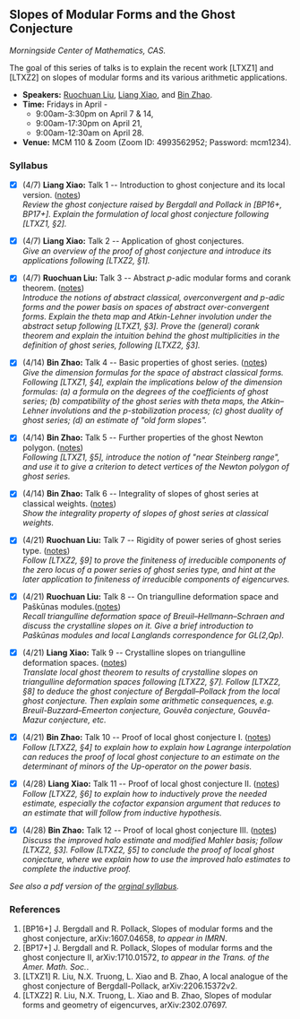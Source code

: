 ## Slopes of Modular Forms and the Ghost Conjecture

_Morningside Center of Mathematics, CAS._

The goal of this series of talks is to explain the recent work [LTXZ1] and [LTXZ2] on slopes of modular forms and its various arithmetic applications.

- **Speakers:** [Ruochuan Liu](http://faculty.bicmr.pku.edu.cn/~ruochuan/), [Liang Xiao](https://bicmr.pku.edu.cn/~lxiao/index.htm), and [Bin Zhao](https://www.cs.cmu.edu/~bzhao/).
- **Time:** Fridays in April - 
    - 9:00am-3:30pm on April 7 & 14,
    - 9:00am-17:30pm on April 21,
    - 9:00am-12:30am on April 28.
- **Venue:** MCM 110 & Zoom (Zoom ID: 4993562952; Password: mcm1234).

### Syllabus

- [x] (4/7) **Liang Xiao:** Talk 1 -- Introduction to ghost conjecture and its local version. ([notes](././1.pdf)) <br/>
_Review the ghost conjecture raised by Bergdall and Pollack in [BP16+, BP17+]. Explain the formulation of local ghost conjecture following [LTXZ1, §2]._

- [x] (4/7) **Liang Xiao:** Talk 2 -- Application of ghost conjectures. <br/> 
_Give an overview of the proof of ghost conjecture and introduce its applications following [LTXZ2, §1]._

- [x] (4/7) **Ruochuan Liu:** Talk 3 -- Abstract _p_-adic modular forms and corank theorem. ([notes](././3.pdf)) <br/>
_Introduce the notions of abstract classical, overconvergent and p-adic forms and the power basis on spaces of abstract over-convergent forms. Explain the theta map and Atkin-Lehner involution under the abstract setup following [LTXZ1, §3]. Prove the (general) corank theorem and explain the intuition behind the ghost multiplicities in the definition of ghost series, following [LTXZ2, §3]._

- [x] (4/14) **Bin Zhao:** Talk 4 -- Basic properties of ghost series. ([notes](././4.pdf)) <br/>
_Give the dimension formulas for the space of abstract classical forms. Following [LTXZ1, §4], explain the implications below of the dimension formulas: (a) a formula on the degrees of the coefficients of ghost series; (b) compatibility of the ghost series with theta maps, the Atkin–Lehner involutions and the p-stabilization process; (c) ghost duality of ghost series; (d) an estimate of "old form slopes"._

- [x] (4/14) **Bin Zhao:** Talk 5 -- Further properties of the ghost Newton polygon. ([notes](././5.pdf)) <br/>
_Following [LTXZ1, §5], introduce the notion of "near Steinberg range", and use it to give a criterion to detect vertices of the Newton polygon of ghost series._

- [x] (4/14) **Bin Zhao:** Talk 6 -- Integrality of slopes of ghost series at classical weights. ([notes](././6.pdf)) <br/>
_Show the integrality property of slopes of ghost series at classical weights._

- [x] (4/21) **Ruochuan Liu:** Talk 7 -- Rigidity of power series of ghost series type. ([notes](././7.pdf)) <br/>
_Follow [LTXZ2, §9] to prove the finiteness of irreducible components of the zero locus of a power series of ghost series type, and hint at the later application to finiteness of irreducible components of eigencurves._

- [x] (4/21) **Ruochuan Liu:** Talk 8 -- On triangulline deformation space and Paškūnas modules.([notes](././8.pdf)) <br/>
_Recall triangulline deformation space of Breuil–Hellmann–Schraen and discuss the crystalline slopes on it. Give a brief introduction to Paškūnas modules and local Langlands correspondence for GL(2,Qp)._

- [x] (4/21) **Liang Xiao:** Talk 9 -- Crystalline slopes on triangulline deformation spaces. ([notes](././9.pdf)) <br/>
_Translate local ghost theorem to results of crystalline slopes on triangulline deformation spaces following [LTXZ2, §7]. Follow [LTXZ2, §8] to deduce the ghost conjecture of Bergdall–Pollack from the local ghost conjecture. Then explain some arithmetic consequences, e.g. Breuil-Buzzard–Emeerton conjecture, Gouvêa conjecture, Gouvêa-Mazur conjecture, etc._

- [x] (4/21) **Bin Zhao:** Talk 10 -- Proof of local ghost conjecture I. ([notes](././10.pdf)) <br/>
_Follow [LTXZ2, §4] to explain how to explain how Lagrange interpolation can reduces the proof of local ghost conjecture to an estimate on the determinant of minors of the Up-operator on the power basis._

- [x] (4/28) **Liang Xiao:** Talk 11 -- Proof of local ghost conjecture II. ([notes](././11.pdf)) <br/>
_Follow [LTXZ2, §6] to explain how to inductively prove the needed estimate, especially the cofactor expansion argument that reduces to an estimate that will follow from inductive hypothesis._

- [x] (4/28) **Bin Zhao:** Talk 12 -- Proof of local ghost conjecture III. ([notes](././12.pdf)) <br/>
_Discuss the improved halo estimate and modified Mahler basis; follow [LTXZ2, §3]. Follow [LTXZ2, §5] to conclude the proof of local ghost conjecture, where we explain how to use the improved halo estimates to complete the inductive proof._


_See also a pdf version of the [orginal syllabus](http://www.mcm.ac.cn/events/lectures/202303/W020230414584808204712.pdf)._


### References

1. [BP16+] J. Bergdall and R. Pollack, Slopes of modular forms and the ghost conjecture, arXiv:1607.04658, _to appear in IMRN_.
2. [BP17+] J. Bergdall and R. Pollack, Slopes of modular forms and the ghost conjecture II, arXiv:1710.01572, _to appear in the Trans. of the Amer. Math. Soc._.
3. [LTXZ1] R. Liu, N.X. Truong, L. Xiao and B. Zhao, A local analogue of the ghost conjecture of Bergdall-Pollack, arXiv:2206.15372v2.
4. [LTXZ2] R. Liu, N.X. Truong, L. Xiao and B. Zhao, Slopes of modular forms and geometry of eigencurves, arXiv:2302.07697.
